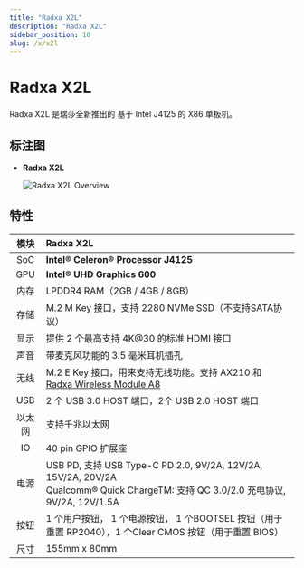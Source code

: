 ```yaml
---
title: "Radxa X2L"
description: "Radxa X2L"
sidebar_position: 10
slug: /x/x2l
---
```


# Radxa X2L

Radxa X2L 是瑞莎全新推出的 基于 Intel J4125 的 X86 单板机。

## 标注图

- **Radxa X2L**

  ![Radxa X2L Overview](/img/x/x2l/radxa_x2l_ports.webp)

## 特性

|  模块  | Radxa X2L                                                                                                                                     |
| :----: | :-------------------------------------------------------------------------------------------------------------------------------------------- |
|  SoC   | **Intel® Celeron® Processor J4125**                                                                                                         |
|  GPU   | **Intel® UHD Graphics 600**                                                                                                                  |
|  内存  | LPDDR4 RAM（2GB / 4GB / 8GB）                                                                                                                 |
|  存储  | M.2 M Key 接口，支持 2280 NVMe SSD（不支持SATA协议）                                                                                          |
|  显示  | 提供 2 个最高支持 4K@30 的标准 HDMI 接口                                                                                                      |
|  声音  | 带麦克风功能的 3.5 毫米耳机插孔                                                                                                               |
|  无线  | M.2 E Key 接口，用来支持无线功能。支持 AX210 和 [Radxa Wireless Module A8](/accessories/wireless-a8)                                          |
|  USB   | 2 个 USB 3.0 HOST 端口，2个 USB 2.0 HOST 端口                                                                                                 |
| 以太网 | 支持千兆以太网                                                                                                                                |
|   IO   | 40 pin GPIO 扩展座                                                                                                                            |
|  电源  | USB PD, 支持 USB Type-C PD 2.0, 9V/2A, 12V/2A, 15V/2A, 20V/2A <br/>Qualcomm® Quick ChargeTM: 支持 QC 3.0/2.0 充电协议, 9V/2A, 12V/1.5A <br/> |
|  按钮  | 1 个用户按钮， 1 个电源按钮， 1 个BOOTSEL 按钮（用于重置 RP2040），1 个Clear CMOS 按钮（用于重置 BIOS）                                       |
|  尺寸  | 155mm x 80mm                                                                                                                                  |
